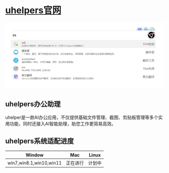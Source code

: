 
# [uhelpers官网](http://47.92.72.10/)

![](preview.png)

## uhelpers办公助理
uhelper是一款AI办公应用，不仅提供基础文件管理、截图、剪贴板管理等多个实用功能，同时还接入AI智能助理，助您工作更简易高效。

## uhelpers系统适配进度
| Window   | Mac   | Linux   |
|-------|-------|-------|
| win7,win8.1,win10,win11 | 正在进行 | 计划中 |
